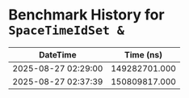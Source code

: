 # Benchmark History for `SpaceTimeIdSet &`

| DateTime | Time (ns) |
|----------|----------|
| 2025-08-27 02:29:00 | 149282701.000 |
| 2025-08-27 02:37:39 | 150809817.000 |
